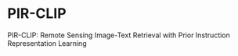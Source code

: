 # PIR-CLIP
PIR-CLIP: Remote Sensing Image-Text Retrieval with Prior Instruction Representation Learning

